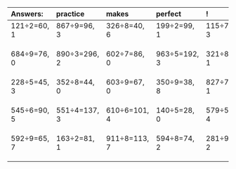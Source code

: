 | Answers: | practice | makes | perfect | ! |
| :--- | :--- | :--- | :--- | :--- |
| 121÷2=60, 1 | 867÷9=96, 3 | 326÷8=40, 6 | 199÷2=99, 1 | 115÷7=16, 3 | 
|   |   |   |   |   | 
|   |   |   |   |   | 
|   |   |   |   |   | 
| 684÷9=76, 0 | 890÷3=296, 2 | 602÷7=86, 0 | 963÷5=192, 3 | 321÷8=40, 1 | 
|   |   |   |   |   | 
|   |   |   |   |   | 
|   |   |   |   |   | 
| 228÷5=45, 3 | 352÷8=44, 0 | 603÷9=67, 0 | 350÷9=38, 8 | 827÷7=118, 1 | 
|   |   |   |   |   | 
|   |   |   |   |   | 
|   |   |   |   |   | 
| 545÷6=90, 5 | 551÷4=137, 3 | 610÷6=101, 4 | 140÷5=28, 0 | 579÷5=115, 4 | 
|   |   |   |   |   | 
|   |   |   |   |   | 
|   |   |   |   |   | 
| 592÷9=65, 7 | 163÷2=81, 1 | 911÷8=113, 7 | 594÷8=74, 2 | 281÷9=31, 2 | 
|   |   |   |   |   | 
|   |   |   |   |   | 
|   |   |   |   |   | 
